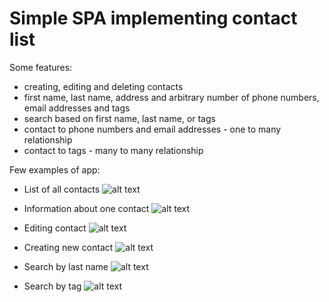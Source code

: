 # Simple SPA implementing contact list #
Some features:
* creating, editing and deleting contacts
* first name, last name, address and arbitrary number of phone numbers, email addresses and tags
* search based on first name, last name, or tags
* contact to phone numbers and email addresses - one to many relationship
* contact to tags - many to many relationship
         
Few examples of app:
 
* List of all contacts
 ![alt text](https://image.ibb.co/gcdiBG/Screenshot_7.png)

* Information about one contact
![alt text](https://image.ibb.co/di13BG/Screenshot_1.png)

* Editing contact
![alt text](https://image.ibb.co/eE41yw/Screenshot_2.png)

* Creating new contact
![alt text](https://image.ibb.co/fZKqrG/Screenshot_3.png)
 
* Search by last name
![alt text](https://image.ibb.co/eACX5b/Screenshot_4.png)
 
* Search by tag
![alt text](https://image.ibb.co/kMM3BG/Screenshot_5.png)
